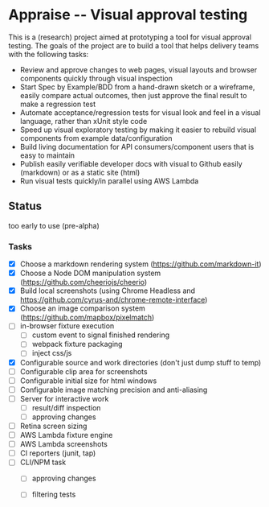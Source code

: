 # Appraise -- Visual approval testing

This is a (research) project aimed at prototyping a tool for visual approval testing. The goals of the project are to build a tool that helps delivery teams with the following tasks:

- Review and approve changes to web pages, visual layouts and browser components quickly through visual inspection 
- Start Spec by Example/BDD from a hand-drawn sketch or a wireframe,  easily compare actual outcomes, then just approve the final result to make a regression test
- Automate acceptance/regression tests for visual look and feel in a visual language, rather than xUnit style code
- Speed up visual exploratory testing by making it easier to rebuild visual components from example data/configuration
- Build living documentation for API consumers/component users that is easy to maintain
- Publish easily verifiable developer docs with visual to Github easily (markdown) or as a static site (html)
- Run visual tests quickly/in parallel using AWS Lambda

## Status

too early to use (pre-alpha)


### Tasks

- [x] Choose a markdown rendering system (https://github.com/markdown-it)
- [x] Choose a Node DOM manipulation system (https://github.com/cheeriojs/cheerio)
- [x] Build local screenshots (using Chrome Headless and https://github.com/cyrus-and/chrome-remote-interface)
- [x] Choose an image comparison system (https://github.com/mapbox/pixelmatch)
- [ ] in-browser fixture execution
  - [ ] custom event to signal finished rendering
  - [ ] webpack fixture packaging
  - [ ] inject css/js
- [x] Configurable source and work directories (don't just dump stuff to temp)
- [ ] Configurable clip area for screenshots
- [ ] Configurable initial size for html windows
- [ ] Configurable image matching precision and anti-aliasing
- [ ] Server for interactive work
  - [ ] result/diff inspection 
  - [ ] approving changes
- [ ] Retina screen sizing
- [ ] AWS Lambda fixture engine
- [ ] AWS Lambda screenshots 
- [ ] CI reporters (junit, tap)
- [ ] CLI/NPM task
  - [ ] approving changes
  - [ ] filtering tests

